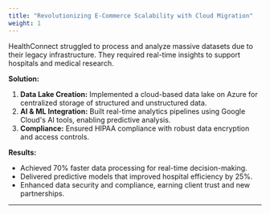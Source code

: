 ```yaml
---
title: "Revolutionizing E-Commerce Scalability with Cloud Migration"
weight: 1
---
```


HealthConnect struggled to process and analyze massive datasets due to their legacy infrastructure. They required real-time insights to support hospitals and medical research.  

**Solution:**  
1. **Data Lake Creation:** Implemented a cloud-based data lake on Azure for centralized storage of structured and unstructured data.  
2. **AI & ML Integration:** Built real-time analytics pipelines using Google Cloud's AI tools, enabling predictive analysis.  
3. **Compliance:** Ensured HIPAA compliance with robust data encryption and access controls.  

**Results:**  
- Achieved 70% faster data processing for real-time decision-making.  
- Delivered predictive models that improved hospital efficiency by 25%.  
- Enhanced data security and compliance, earning client trust and new partnerships.  

---

